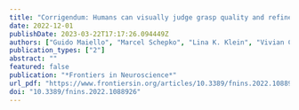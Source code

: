 ```yaml
---
title: "Corrigendum: Humans can visually judge grasp quality and refine their judgments through visual and haptic feedback"
date: 2022-12-01
publishDate: 2023-03-22T17:17:26.094449Z
authors: ["Guido Maiello", "Marcel Schepko", "Lina K. Klein", "Vivian C. Paulun", "Roland W. Fleming"]
publication_types: ["2"]
abstract: ""
featured: false
publication: "*Frontiers in Neuroscience*"
url_pdf: "https://www.frontiersin.org/articles/10.3389/fnins.2022.1088926/full"
doi: "10.3389/fnins.2022.1088926"
---
```


